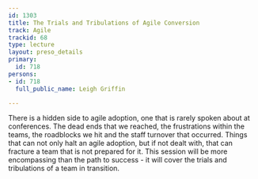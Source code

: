 ```yaml
---
id: 1303
title: The Trials and Tribulations of Agile Conversion
track: Agile
trackid: 68
type: lecture
layout: preso_details
primary:
  id: 718
persons:
- id: 718
  full_public_name: Leigh Griffin

---
```

There is a hidden side to agile adoption, one that is rarely spoken about at conferences. The dead ends that we reached, the frustrations within the teams, the roadblocks we hit and the staff turnover that occurred. Things that can not only halt an agile adoption, but if not dealt with, that can fracture a team that is not prepared for it. This session will be more encompassing than the path to success - it will cover the trials and tribulations of a team in transition.